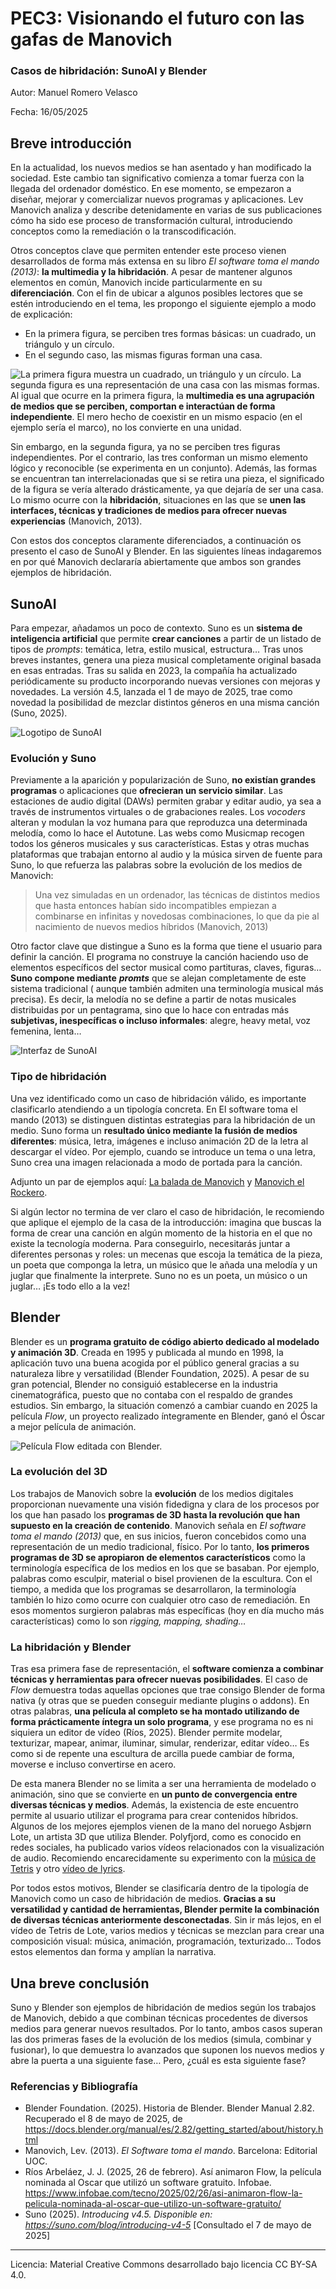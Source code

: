 # PEC3: Visionando el futuro con las gafas de Manovich 

### Casos de hibridación: SunoAI y Blender

Autor: Manuel Romero Velasco 


Fecha: 16/05/2025


## Breve introducción

En la actualidad, los nuevos medios se han asentado y han modificado la sociedad. Este cambio tan significativo comienza a tomar fuerza con la llegada del ordenador doméstico. En ese momento, se empezaron a diseñar, mejorar y comercializar nuevos programas y aplicaciones. Lev Manovich analiza y describe detenidamente en varias de sus publicaciones cómo ha sido ese proceso de transformación cultural, introduciendo conceptos como la remediación o la transcodificación.

Otros conceptos clave que permiten entender este proceso vienen desarrollados de forma más extensa en su libro *El software toma el mando (2013)*: **la multimedia y la hibridación**. A pesar de mantener algunos elementos en común, Manovich incide particularmente en su **diferenciación**. Con el fin de ubicar a algunos posibles lectores que se estén introduciendo en el tema, les propongo el siguiente ejemplo a modo de explicación:
- En la primera figura, se perciben tres formas básicas: un cuadrado, un triángulo y un círculo.
- En el segundo caso, las mismas figuras forman una casa. 

![La primera figura muestra un cuadrado, un triángulo y un círculo. La segunda figura es una representación de una casa con las mismas formas.](https://github.com/mromerovela/PEC3_Manovich_Reloaded/blob/main/Figuras%20Casa.jpg?raw=true "Figuras Multimedia e Hibridación") 
Al igual que ocurre en la primera figura, la **multimedia es una agrupación de medios que se perciben, comportan e interactúan de forma independiente**. El mero hecho de coexistir en un mismo espacio (en el ejemplo sería el marco), no los convierte en una unidad.

Sin embargo, en la segunda figura, ya no se perciben tres figuras independientes. Por el contrario, las tres conforman un mismo elemento lógico y reconocible (se experimenta en un conjunto). Además, las formas se encuentran tan interrelacionadas que si se retira una pieza, el significado de la figura se vería alterado drásticamente, ya que dejaría de ser una casa. Lo mismo ocurre con la **hibridación**, situaciones en las que se **unen las interfaces, técnicas y tradiciones de medios para ofrecer nuevas experiencias** (Manovich, 2013).

Con estos dos conceptos claramente diferenciados, a continuación os presento el caso de SunoAI y Blender. En las siguientes líneas indagaremos en por qué Manovich declararía abiertamente que ambos son grandes ejemplos de hibridación. 



## SunoAI

Para empezar, añadamos un poco de contexto. Suno es un **sistema de inteligencia artificial** que permite **crear canciones** a partir de un listado de tipos de *prompts*:  temática, letra, estilo musical, estructura… Tras unos breves instantes, genera una pieza musical completamente original basada en esas entradas. Tras su salida en 2023, la compañía ha actualizado periódicamente su producto incorporando nuevas versiones con mejoras y novedades. La versión 4.5, lanzada el 1 de mayo de 2025, trae como novedad la posibilidad de mezclar distintos géneros en una misma canción (Suno, 2025).

![Logotipo de SunoAI](https://industriamusical.com/wp-content/uploads/2024/06/Suno.png "Logotipo de SunoAI") 

### Evolución y Suno ###
Previamente a la aparición y popularización de Suno, **no existían grandes programas** o aplicaciones que **ofrecieran un servicio similar**. Las estaciones de audio digital (DAWs) permiten grabar y editar audio, ya sea a través de instrumentos virtuales o de grabaciones reales. Los *vocoders* alteran y modulan la voz humana para que reproduzca una determinada melodía, como lo hace el Autotune. Las webs como Musicmap recogen todos los géneros musicales y sus características. Estas y otras muchas plataformas que trabajan entorno al audio y la música sirven de fuente para Suno, lo que refuerza las palabras sobre la evolución de los medios de Manovich:

> Una vez simuladas en un ordenador, las técnicas de distintos medios que hasta entonces habían sido incompatibles empiezan a combinarse en infinitas y novedosas combinaciones, lo que da pie al nacimiento de nuevos medios híbridos (Manovich, 2013)

Otro factor clave que distingue a Suno es la forma que tiene el usuario para definir la canción. El programa no construye la canción haciendo uso de elementos específicos del sector musical como partituras, claves, figuras… **Suno compone mediante** ***promts*** que se alejan completamente de este sistema tradicional ( aunque también admiten una terminología musical más precisa). Es decir, la melodía no se define a partir de notas musicales distribuidas por un pentagrama, sino que lo hace con entradas más **subjetivas, inespecíficas o incluso informales**: alegre, heavy metal, voz femenina, lenta…

![Interfaz de SunoAI](https://www.zdnet.com/a/img/resize/be8ac0f37c1e35d5fadc4cbc94a2a987404f39d1/2024/12/24/fe913fc8-3150-473f-8ffe-66908bc77c63/figure-7-how-to-generate-your-own-music-with-the-ai-powered-suno.jpg?auto=webp&width=1280 "Interfaz de SunoAI") 

### Tipo de hibridación ###
Una vez identificado como un caso de hibridación válido, es importante clasificarlo atendiendo a un tipología concreta. En El software toma el mando (2013) se distinguen distintas estrategias para la hibridación de un medio. Suno forma un **resultado único mediante la fusión de medios diferentes**: música, letra, imágenes e incluso animación 2D de la letra al descargar el vídeo. Por ejemplo, cuando se introduce un tema o una letra, Suno crea una imagen relacionada a modo de portada para la canción.

Adjunto un par de ejemplos aquí: [La balada de Manovich](https://suno.com/s/1g3XOSdBznyDn7Aj) y [Manovich el Rockero](https://suno.com/s/HJC7RjzBSxjmLMHO).

Si algún lector no termina de ver claro el caso de hibridación, le recomiendo que aplique el ejemplo de la casa de la introducción: imagina que buscas la forma de crear una canción en algún momento de la historia en el que no existe la tecnología moderna. Para conseguirlo, necesitarás juntar a diferentes personas y roles: un mecenas que escoja la temática de la pieza, un poeta que componga la letra, un músico que le añada una melodía y un juglar que finalmente la interprete. Suno no es un poeta, un músico o un juglar… ¡Es todo ello a la vez!

## Blender

Blender es un **programa gratuito de código abierto dedicado al modelado y animación 3D**. Creada en 1995 y publicada al mundo en 1998, la aplicación tuvo una buena acogida por el público general gracias a su naturaleza libre y versatilidad (Blender Foundation, 2025). A pesar de su gran potencial, Blender no consiguió establecerse en la industria cinematográfica, puesto que no contaba con el respaldo de grandes estudios. Sin embargo, la situación comenzó a cambiar cuando en 2025 la película *Flow*, un proyecto realizado íntegramente en Blender, ganó el Óscar a mejor película de animación.

![Película Flow editada con Blender.](https://www.cined.com/content/uploads/2025/03/making_of_flow-wip_in_blender.jpg "Flow en Blender") 

### La evolución del 3D ###
Los trabajos de Manovich sobre la **evolución** de los medios digitales proporcionan nuevamente una visión fidedigna y clara de los procesos por los que han pasado los **programas de 3D hasta la revolución que han supuesto en la creación de contenido**. Manovich señala en *El software toma el mando (2013)* que, en sus inicios, fueron concebidos como una representación de un medio tradicional, físico. Por lo tanto, **los primeros programas de 3D se apropiaron de elementos característicos** como la terminología específica de los medios en los que se basaban. Por ejemplo, palabras como esculpir, material o bisel provienen de la escultura. Con el tiempo, a medida que los programas se desarrollaron, la terminología también lo hizo como ocurre con cualquier otro caso de remediación. En esos momentos surgieron palabras más específicas (hoy en día mucho más características) como lo son *rigging, mapping, shading…*

### La hibridación y Blender ###
Tras esa primera fase de representación, el **software comienza a combinar técnicas y herramientas para ofrecer nuevas posibilidades**. El caso de *Flow* demuestra todas aquellas opciones que trae consigo Blender de forma nativa (y otras que se pueden conseguir mediante plugins o addons). En otras palabras, **una película al completo se ha montado utilizando de forma prácticamente íntegra un solo programa**, y ese programa no es ni siquiera un editor de vídeo (Ríos, 2025). Blender permite modelar, texturizar, mapear, animar, iluminar, simular, renderizar, editar vídeo… Es como si de repente una escultura de arcilla puede cambiar de forma, moverse e incluso convertirse en acero.

De esta manera Blender no se limita a ser una herramienta de modelado o animación, sino que se convierte en **un punto de convergencia entre diversas técnicas y medios**. Además, la existencia de este encuentro permite al usuario utilizar el programa para crear contenidos híbridos. Algunos de los mejores ejemplos vienen de la mano del noruego Asbjørn Lote, un artista 3D que utiliza Blender. Polyfjord, como es conocido en redes sociales, ha publicado varios vídeos relacionados con la visualización de audio. Recomiendo encarecidamente su experimento con la [música de Tetris](https://www.youtube.com/watch?v=It9DOTaFA7Q&ab_channel=Polyfjord) y otro [vídeo de lyrics](https://www.youtube.com/shorts/NvRIje-xmuQ).

Por todos estos motivos, Blender se clasificaría dentro de la tipología de Manovich como un caso de hibridación de medios. **Gracias a su versatilidad y cantidad de herramientas, Blender permite la combinación de diversas técnicas anteriormente desconectadas**. Sin ir más lejos, en el vídeo de Tetris de Lote, varios medios y técnicas se mezclan para crear una composición visual: música, animación, programación, texturizado… Todos estos elementos dan forma y amplían la narrativa.

## Una breve conclusión

Suno y Blender son ejemplos de hibridación de medios según los trabajos de Manovich, debido a que combinan técnicas procedentes de diversos medios para generar nuevos resultados. Por lo tanto, ambos casos superan las dos primeras fases de la evolución de los medios (simula, combinar y fusionar), lo que demuestra lo avanzados que suponen los nuevos medios y abre la puerta a una siguiente fase… Pero, ¿cuál es esta siguiente fase?

### Referencias y Bibliografía

* Blender Foundation. (2025). Historia de Blender. Blender Manual 2.82. Recuperado el 8 de mayo de 2025, de https://docs.blender.org/manual/es/2.82/getting_started/about/history.html
* Manovich, Lev. (2013). *El Software toma el mando*. Barcelona: Editorial UOC.
* Ríos Arbeláez, J. J. (2025, 26 de febrero). Así animaron Flow, la película nominada al Oscar que utilizó un software gratuito. Infobae. https://www.infobae.com/tecno/2025/02/26/asi-animaron-flow-la-pelicula-nominada-al-oscar-que-utilizo-un-software-gratuito/
* Suno (2025). *Introducing v4.5. Disponible en: https://suno.com/blog/introducing-v4-5* [Consultado el 7 de mayo de 2025]

----

Licencia: Material Creative Commons desarrollado bajo licencia CC BY-SA 4.0.
